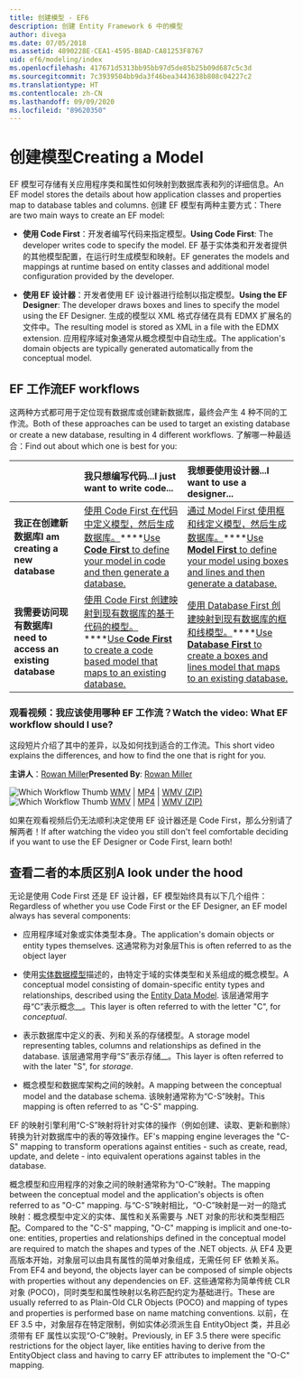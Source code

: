 ```yaml
---
title: 创建模型 - EF6
description: 创建 Entity Framework 6 中的模型
author: divega
ms.date: 07/05/2018
ms.assetid: 4890228E-CEA1-4595-B8AD-CA81253F8767
uid: ef6/modeling/index
ms.openlocfilehash: 417671d5313bb95bb97d5de85b25b09d687c5c3d
ms.sourcegitcommit: 7c3939504bb9da3f46bea3443638b808c04227c2
ms.translationtype: HT
ms.contentlocale: zh-CN
ms.lasthandoff: 09/09/2020
ms.locfileid: "89620350"
---
```

# <a name="creating-a-model"></a><span data-ttu-id="7a455-103">创建模型</span><span class="sxs-lookup"><span data-stu-id="7a455-103">Creating a Model</span></span>

<span data-ttu-id="7a455-104">EF 模型可存储有关应用程序类和属性如何映射到数据库表和列的详细信息。</span><span class="sxs-lookup"><span data-stu-id="7a455-104">An EF model stores the details about how application classes and properties map to database tables and columns.</span></span> <span data-ttu-id="7a455-105">创建 EF 模型有两种主要方式：</span><span class="sxs-lookup"><span data-stu-id="7a455-105">There are two main ways to create an EF model:</span></span>

- <span data-ttu-id="7a455-106">**使用 Code First**：开发者编写代码来指定模型。</span><span class="sxs-lookup"><span data-stu-id="7a455-106">**Using Code First**: The developer writes code to specify the model.</span></span> <span data-ttu-id="7a455-107">EF 基于实体类和开发者提供的其他模型配置，在运行时生成模型和映射。</span><span class="sxs-lookup"><span data-stu-id="7a455-107">EF generates the models and mappings at runtime based on entity classes and additional model configuration provided by the developer.</span></span>

- <span data-ttu-id="7a455-108">**使用 EF 设计器**：开发者使用 EF 设计器进行绘制以指定模型。</span><span class="sxs-lookup"><span data-stu-id="7a455-108">**Using the EF Designer**: The developer draws boxes and lines to specify the model using the EF Designer.</span></span> <span data-ttu-id="7a455-109">生成的模型以 XML 格式存储在具有 EDMX 扩展名的文件中。</span><span class="sxs-lookup"><span data-stu-id="7a455-109">The resulting model is stored as XML in a file with the EDMX extension.</span></span> <span data-ttu-id="7a455-110">应用程序域对象通常从概念模型中自动生成。</span><span class="sxs-lookup"><span data-stu-id="7a455-110">The application's domain objects are typically generated automatically from the conceptual model.</span></span>

## <a name="ef-workflows"></a><span data-ttu-id="7a455-111">EF 工作流</span><span class="sxs-lookup"><span data-stu-id="7a455-111">EF workflows</span></span>

<span data-ttu-id="7a455-112">这两种方式都可用于定位现有数据库或创建新数据库，最终会产生 4 种不同的工作流。</span><span class="sxs-lookup"><span data-stu-id="7a455-112">Both of these approaches can be used to target an existing database or create a new database, resulting in 4 different workflows.</span></span>
<span data-ttu-id="7a455-113">了解哪一种最适合：</span><span class="sxs-lookup"><span data-stu-id="7a455-113">Find out about which one is best for you:</span></span>  

|                                           | <span data-ttu-id="7a455-114">我只想编写代码...</span><span class="sxs-lookup"><span data-stu-id="7a455-114">I just want to write code...</span></span>                                                                                                                   | <span data-ttu-id="7a455-115">我想要使用设计器...</span><span class="sxs-lookup"><span data-stu-id="7a455-115">I want to use a designer...</span></span>                                                                                                                        |
|:------------------------------------------|:-----------------------------------------------------------------------------------------------------------------------------------------------|:---------------------------------------------------------------------------------------------------------------------------------------------------|
| <span data-ttu-id="7a455-116">**我正在创建新数据库**</span><span class="sxs-lookup"><span data-stu-id="7a455-116">**I am creating a new database**</span></span>          | <span data-ttu-id="7a455-117">[使用 Code First 在代码中定义模型，然后生成数据库。](xref:ef6/modeling/code-first/workflows/new-database)\*\*\*\*</span><span class="sxs-lookup"><span data-stu-id="7a455-117">[Use **Code First** to define your model in code and then generate a database.](xref:ef6/modeling/code-first/workflows/new-database)</span></span>           | <span data-ttu-id="7a455-118">[通过 Model First 使用框和线定义模型，然后生成数据库。](xref:ef6/modeling/designer/workflows/model-first)\*\*\*\*</span><span class="sxs-lookup"><span data-stu-id="7a455-118">[Use **Model First** to define your model using boxes and lines and then generate a database.](xref:ef6/modeling/designer/workflows/model-first)</span></span>   |
| <span data-ttu-id="7a455-119">**我需要访问现有数据库**</span><span class="sxs-lookup"><span data-stu-id="7a455-119">**I need to access an existing database**</span></span> | <span data-ttu-id="7a455-120">[使用 Code First 创建映射到现有数据库的基于代码的模型。](xref:ef6/modeling/code-first/workflows/existing-database)\*\*\*\*</span><span class="sxs-lookup"><span data-stu-id="7a455-120">[Use **Code First** to create a code based model that maps to an existing database.](xref:ef6/modeling/code-first/workflows/existing-database)</span></span> | <span data-ttu-id="7a455-121">[使用 Database First 创建映射到现有数据库的框和线模型。](xref:ef6/modeling/designer/workflows/database-first)\*\*\*\*</span><span class="sxs-lookup"><span data-stu-id="7a455-121">[Use **Database First** to create a boxes and lines model that maps to an existing database.](xref:ef6/modeling/designer/workflows/database-first)</span></span> |

### <a name="watch-the-video-what-ef-workflow-should-i-use"></a><span data-ttu-id="7a455-122">观看视频：我应该使用哪种 EF 工作流？</span><span class="sxs-lookup"><span data-stu-id="7a455-122">Watch the video: What EF workflow should I use?</span></span>

<span data-ttu-id="7a455-123">这段短片介绍了其中的差异，以及如何找到适合的工作流。</span><span class="sxs-lookup"><span data-stu-id="7a455-123">This short video explains the differences, and how to find the one that is right for you.</span></span>

<span data-ttu-id="7a455-124">**主讲人**：[Rowan Miller](https://romiller.com/)</span><span class="sxs-lookup"><span data-stu-id="7a455-124">**Presented By**: [Rowan Miller](https://romiller.com/)</span></span>

<span data-ttu-id="7a455-125">![Which Workflow Thumb](../media/whichworkflow-thumb.png) [WMV](https://download.microsoft.com/download/8/F/8/8F81F4CD-3678-4229-8D79-0C63FFA3C595/HDI_ITPro_Technet_winvideo_ChoseYourWorkflow.wmv) | [MP4](https://download.microsoft.com/download/8/F/8/8F81F4CD-3678-4229-8D79-0C63FFA3C595/HDI_ITPro_Technet_mp4video_ChoseYourWorkflow.m4v) | [WMV (ZIP)](https://download.microsoft.com/download/8/F/8/8F81F4CD-3678-4229-8D79-0C63FFA3C595/HDI_ITPro_Technet_winvideo_ChoseYourWorkflow.zip)</span><span class="sxs-lookup"><span data-stu-id="7a455-125">![Which Workflow Thumb](../media/whichworkflow-thumb.png) [WMV](https://download.microsoft.com/download/8/F/8/8F81F4CD-3678-4229-8D79-0C63FFA3C595/HDI_ITPro_Technet_winvideo_ChoseYourWorkflow.wmv) | [MP4](https://download.microsoft.com/download/8/F/8/8F81F4CD-3678-4229-8D79-0C63FFA3C595/HDI_ITPro_Technet_mp4video_ChoseYourWorkflow.m4v) | [WMV (ZIP)](https://download.microsoft.com/download/8/F/8/8F81F4CD-3678-4229-8D79-0C63FFA3C595/HDI_ITPro_Technet_winvideo_ChoseYourWorkflow.zip)</span></span>

<span data-ttu-id="7a455-126">如果在观看视频后仍无法顺利决定使用 EF 设计器还是 Code First，那么分别请了解两者！</span><span class="sxs-lookup"><span data-stu-id="7a455-126">If after watching the video you still don't feel comfortable deciding if you want to use the EF Designer or Code First, learn both!</span></span>

## <a name="a-look-under-the-hood"></a><span data-ttu-id="7a455-127">查看二者的本质区别</span><span class="sxs-lookup"><span data-stu-id="7a455-127">A look under the hood</span></span>

<span data-ttu-id="7a455-128">无论是使用 Code First 还是 EF 设计器，EF 模型始终具有以下几个组件：</span><span class="sxs-lookup"><span data-stu-id="7a455-128">Regardless of whether you use Code First or the EF Designer, an EF model always has several components:</span></span>

- <span data-ttu-id="7a455-129">应用程序域对象或实体类型本身。</span><span class="sxs-lookup"><span data-stu-id="7a455-129">The application's domain objects or entity types themselves.</span></span> <span data-ttu-id="7a455-130">这通常称为对象层</span><span class="sxs-lookup"><span data-stu-id="7a455-130">This is often referred to as the object layer</span></span>

- <span data-ttu-id="7a455-131">使用[实体数据模型](xref:ef6/resources/glossary#entity-data-model)描述的，由特定于域的实体类型和关系组成的概念模型。</span><span class="sxs-lookup"><span data-stu-id="7a455-131">A conceptual model consisting of domain-specific entity types and relationships, described using the [Entity Data Model](xref:ef6/resources/glossary#entity-data-model).</span></span> <span data-ttu-id="7a455-132">该层通常用字母“C”表示概念__。</span><span class="sxs-lookup"><span data-stu-id="7a455-132">This layer is often referred to with the letter "C", for _conceptual_.</span></span>

- <span data-ttu-id="7a455-133">表示数据库中定义的表、列和关系的存储模型。</span><span class="sxs-lookup"><span data-stu-id="7a455-133">A storage model representing tables, columns and relationships as defined in the database.</span></span> <span data-ttu-id="7a455-134">该层通常用字母“S”表示存储__。</span><span class="sxs-lookup"><span data-stu-id="7a455-134">This layer is often referred to with the later "S", for _storage_.</span></span>  

- <span data-ttu-id="7a455-135">概念模型和数据库架构之间的映射。</span><span class="sxs-lookup"><span data-stu-id="7a455-135">A mapping between the conceptual model and the database schema.</span></span> <span data-ttu-id="7a455-136">该映射通常称为“C-S”映射。</span><span class="sxs-lookup"><span data-stu-id="7a455-136">This mapping is often referred to as "C-S" mapping.</span></span>

<span data-ttu-id="7a455-137">EF 的映射引擎利用“C-S”映射将针对实体的操作（例如创建、读取、更新和删除）转换为针对数据库中的表的等效操作。</span><span class="sxs-lookup"><span data-stu-id="7a455-137">EF's mapping engine leverages the "C-S" mapping to transform operations against entities - such as create, read, update, and delete - into equivalent operations against tables in the database.</span></span>

<span data-ttu-id="7a455-138">概念模型和应用程序的对象之间的映射通常称为“O-C”映射。</span><span class="sxs-lookup"><span data-stu-id="7a455-138">The mapping between the conceptual model and the application's objects is often referred to as "O-C" mapping.</span></span> <span data-ttu-id="7a455-139">与“C-S”映射相比，“O-C”映射是一对一的隐式映射：概念模型中定义的实体、属性和关系需要与 .NET 对象的形状和类型相匹配。</span><span class="sxs-lookup"><span data-stu-id="7a455-139">Compared to the "C-S" mapping, "O-C" mapping is implicit and one-to-one: entities, properties and relationships defined in the conceptual model are required to match the shapes and types of the .NET objects.</span></span> <span data-ttu-id="7a455-140">从 EF4 及更高版本开始，对象层可以由具有属性的简单对象组成，无需任何 EF 依赖关系。</span><span class="sxs-lookup"><span data-stu-id="7a455-140">From EF4 and beyond, the objects layer can be composed of simple objects with properties without any dependencies on EF.</span></span> <span data-ttu-id="7a455-141">这些通常称为简单传统 CLR 对象 (POCO)，同时类型和属性映射以名称匹配约定为基础进行。</span><span class="sxs-lookup"><span data-stu-id="7a455-141">These are usually referred to as Plain-Old CLR Objects (POCO) and mapping of types and properties is performed base on name matching conventions.</span></span> <span data-ttu-id="7a455-142">以前，在 EF 3.5 中，对象层存在特定限制，例如实体必须派生自 EntityObject 类，并且必须带有 EF 属性以实现“O-C”映射。</span><span class="sxs-lookup"><span data-stu-id="7a455-142">Previously, in EF 3.5 there were specific restrictions for the object layer, like entities having to derive from the EntityObject class and having to carry EF attributes to implement the "O-C" mapping.</span></span>
